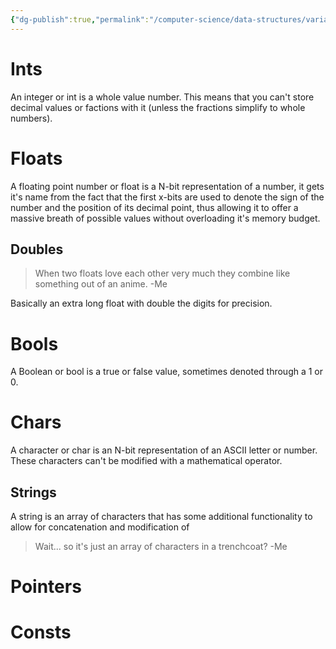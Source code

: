 ```yaml
---
{"dg-publish":true,"permalink":"/computer-science/data-structures/variables/","tags":["nooblet"]}
---
```


# Ints

An integer or int is a whole value number. This means that you can't store decimal values or factions with it (unless the fractions simplify to whole numbers).

# Floats

A floating point number or float is a N-bit representation of a number, it gets it's name from the fact that the first x-bits are used to denote the sign of the number and the position of its decimal point, thus allowing it to offer a massive breath of possible values without overloading it's memory budget.
## Doubles

>When two floats love each other very much they combine like something out of an anime.
>-Me

Basically an extra long float with double the digits for precision.

# Bools

A Boolean or bool is a true or false value, sometimes denoted through a 1 or 0.

# Chars

A character or char is an N-bit representation of an ASCII letter or number. These characters can't be modified with a mathematical operator.
## Strings

A string is an array of characters that has some additional functionality to allow for concatenation and modification of 

>Wait... so it's just an array of characters in a trenchcoat?
>-Me

# Pointers

# Consts





